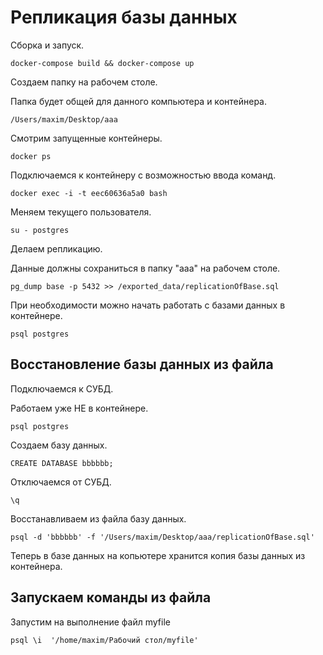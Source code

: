 # Репликация базы данных

Сборка и запуск.

```
docker-compose build && docker-compose up
```

Создаем папку на рабочем столе.

Папка будет общей для данного компьютера и контейнера.

```
/Users/maxim/Desktop/aaa
```

Смотрим запущенные контейнеры.

```
docker ps
```

Подключаемся к контейнеру с возможностью ввода команд.

```
docker exec -i -t eec60636a5a0 bash
```

Меняем текущего пользователя.

```
su - postgres
```

Делаем репликацию.

Данные должны сохраниться в папку "aaa" на рабочем столе.

```
pg_dump base -p 5432 >> /exported_data/replicationOfBase.sql
```

При необходимости можно начать работать с базами данных в контейнере.

```
psql postgres
```

## Восстановление базы данных из файла

Подключаемся к СУБД.

Работаем уже НЕ в контейнере.

```
psql postgres
```

Создаем базу данных.

```
CREATE DATABASE bbbbbb;
```

Отключаемся от СУБД.

```
\q
```

Восстанавливаем из файла базу данных.

```
psql -d 'bbbbbb' -f '/Users/maxim/Desktop/aaa/replicationOfBase.sql'
```

Теперь в базе данных на копьютере хранится копия базы данных из контейнера.

## Запускаем команды из файла

Запустим на выполнение файл myfile

```
psql \i  '/home/maxim/Рабочий стол/myfile'
```

